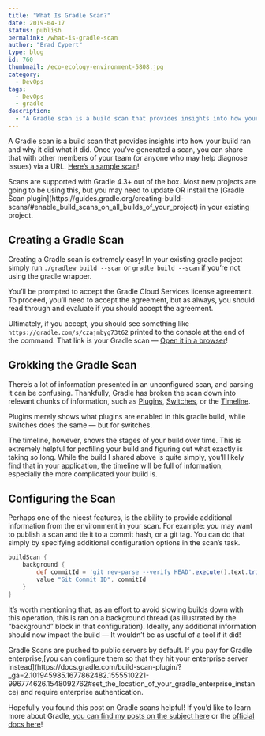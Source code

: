```yaml
---
title: "What Is Gradle Scan?"
date: 2019-04-17
status: publish
permalink: /what-is-gradle-scan
author: "Brad Cypert"
type: blog
id: 760
thumbnail: /eco-ecology-environment-5808.jpg
category:
  - DevOps
tags:
  - DevOps
  - gradle
description:
  - "A Gradle scan is a build scan that provides insights into how your build ran and why it did what it did. Scans are shareable and configurable."
---
```




A Gradle scan is a build scan that provides insights into how your build ran and why it did what it did. Once you’ve generated a scan, you can share that with other members of your team (or anyone who may help diagnose issues) via a URL. [Here’s a sample scan](https://gradle.com/s/czajmbyg73t62)!

<HeadsUp title="Heads Up!">
  Scans are supported with Gradle 4.3+ out of the box. Most new projects are
  going to be using this, but you may need to update OR install the [Gradle Scan
  plugin](https://guides.gradle.org/creating-build-scans/#enable_build_scans_on_all_builds_of_your_project)
  in your existing project.
</HeadsUp>

## Creating a Gradle Scan

Creating a Gradle scan is extremely easy! In your existing gradle project simply run `./gradlew build --scan` or `gradle build --scan` if you’re not using the gradle wrapper.

You’ll be prompted to accept the Gradle Cloud Services license agreement. To proceed, you’ll need to accept the agreement, but as always, you should read through and evaluate if you should accept the agreement.

Ultimately, if you accept, you should see something like `https://gradle.com/s/czajmbyg73t62` printed to the console at the end of the command. That link is your Gradle scan — [Open it in a browser](https://gradle.com/s/czajmbyg73t62)!

## Grokking the Gradle Scan

There’s a lot of information presented in an unconfigured scan, and parsing it can be confusing. Thankfully, Gradle has broken the scan down into relevant chunks of information, such as [Plugins](https://scans.gradle.com/s/czajmbyg73t62/plugins), [Switches](https://scans.gradle.com/s/czajmbyg73t62/switches), or the [Timeline](https://scans.gradle.com/s/czajmbyg73t62/timeline).

Plugins merely shows what plugins are enabled in this gradle build, while switches does the same — but for switches.

The timeline, however, shows the stages of your build over time. This is extremely helpful for profiling your build and figuring out what exactly is taking so long. While the build I shared above is quite simply, you’ll likely find that in your application, the timeline will be full of information, especially the more complicated your build is.

## Configuring the Scan

Perhaps one of the nicest features, is the ability to provide additional information from the environment in your scan. For example: you may want to publish a scan and tie it to a commit hash, or a git tag. You can do that simply by specifying additional configuration options in the scan’s task.

```gradle
buildScan {
    background {
        def commitId = 'git rev-parse --verify HEAD'.execute().text.trim()
        value "Git Commit ID", commitId
    }
}
```

It’s worth mentioning that, as an effort to avoid slowing builds down with this operation, this is ran on a background thread (as illustrated by the “background” block in that configuration). Ideally, any additional information should now impact the build — It wouldn’t be as useful of a tool if it did!

<HeadsUp title="A Note for Gradle Enterprise Users">
  Gradle Scans are pushed to public servers by default. If you pay for Gradle
  enterprise,[you can configure them so that they hit your enterprise server
  instead](https://docs.gradle.com/build-scan-plugin/?_ga=2.101945985.1677862482.1555510221-996774626.1548092762#set_the_location_of_your_gradle_enterprise_instance)
  and require enterprise authentication.
</HeadsUp>

Hopefully you found this post on Gradle scans helpful! If you’d like to learn
more about Gradle,[ you can find my posts on the subject
here](/tags/gradle) or the [official docs
here](https://docs.gradle.org/current/userguide/userguide.html)!

